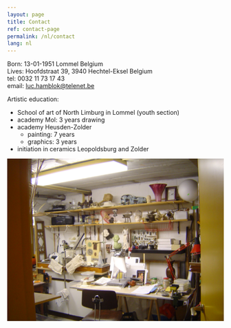 ```yaml
---
layout: page
title: Contact
ref: contact-page
permalink: /nl/contact
lang: nl
---
```


Born: 13-01-1951 Lommel Belgium  
Lives: Hoofdstraat 39, 3940 Hechtel-Eksel Belgium  
tel: 0032 11 73 17 43  
email: [luc.hamblok@telenet.be](mailto:luc.hamblok@telenet.be)  

Artistic education:
- School of art of North Limburg in Lommel (youth section)
- academy Mol: 3 years drawing
- academy Heusden-Zolder
  - painting: 7 years
  - graphics: 3 years
- initiation in ceramics Leopoldsburg and Zolder

<img src="/assets/DSC08551.jpg" width="550" alt="Luc Hamblok" title="Luc Hamblok" align="left"> 
